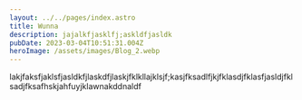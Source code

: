 ```yaml
---
layout: ../../pages/index.astro
title: Wunna
description: jajalkfjasklfj;askldfjasldk
pubDate: 2023-03-04T10:51:31.004Z
heroImage: /assets/images/Blog_2.webp
---
```

l﻿akjfaksfjaklsfjasldkfjlaskdfjlaskjfklkllajklsjf;kasjfksadlfjkjfklasdjfklasfjasldjfklsadjfksafhskjahfuyjklawnakddnaldf